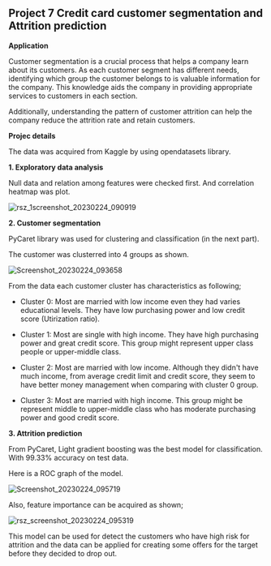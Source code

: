 ## Project 7 Credit card customer segmentation and Attrition prediction 

**Application** 

  Customer segmentation is a crucial process that helps a company learn about its customers. As each customer segment has different needs, identifying which group the customer belongs to is valuable information for the company. This knowledge aids the company in providing appropriate services to customers in each section.
  
  Additionally, understanding the pattern of customer attrition can help the company reduce the attrition rate and retain customers.

**Projec details** 

The data was acquired from Kaggle by using opendatasets library. 

**1. Exploratory data analysis**

Null data and relation among features were checked first.
And correlation heatmap was plot. 

![rsz_1screenshot_20230224_090919](https://user-images.githubusercontent.com/123642022/221204664-3ebee238-81d2-45b6-8d8e-ad3f99627f99.png)

**2. Customer segmentation**

PyCaret library was used for clustering and classification (in the next part). 

The customer was clusterred into 4 groups as shown.


![Screenshot_20230224_093658](https://user-images.githubusercontent.com/123642022/221205279-490baeca-b6cc-4644-9d24-bca179f3ff33.png)

From the data each customer cluster has characteristics as following;
- Cluster 0: Most are married with low income even they had varies educational levels. They have low purchasing power and low credit score (Utirization ratio).  

- Cluster 1: Most are single with high income. They have high purchasing power and great credit score. This group might represent upper class people or upper-middle class.

- Cluster 2: Most are married with low income. Although they didn't have much income, from average credit limit and credit score, they seem to have better money management when comparing with cluster 0 group. 

- Cluster 3: Most are married with high income. This group might be represent middle to upper-middle class who has moderate purchasing power and good credit score. 


**3. Attrition prediction**

From PyCaret, Light gradient boosting was the best model for classification. With 99.33% accuracy on test data. 


Here is a ROC graph of the model.

![Screenshot_20230224_095719](https://user-images.githubusercontent.com/123642022/221210589-74450283-14c3-424c-b188-07841b07456d.png)


Also, feature importance can be acquired as shown; 

![rsz_screenshot_20230224_095319](https://user-images.githubusercontent.com/123642022/221209705-d47209af-aefe-4548-b62a-53206c1df92a.png)

This model can be used for detect the customers who have high risk for attrition and the data can be applied for creating some offers for the target before they decided to drop out.  


